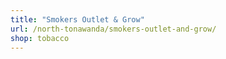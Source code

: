 ```yaml
---
title: "Smokers Outlet & Grow"
url: /north-tonawanda/smokers-outlet-and-grow/
shop: tobacco
---
```

